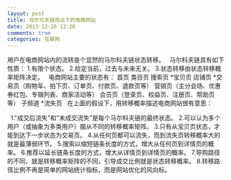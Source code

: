 ```yaml
---
layout: post
title: 马尔可夫链观点下的电商网站
date: 2013-12-26 12:26
comments: true
categories: 互联网
---
```


用户在电商网站内的流转是个显然的马尔科夫链状态转移。
 
马尔科夫链具有如下性质：
1.有限个状态。
2.给定当前，过去与未来无关。
3.状态转移由状态转移概率矩阵决定。
 
电商网站主要的状态有：
首页
类目页
搜索页
*宝贝页
店铺页
*交易页（购物车、拍下页、订单页、付款页、退款页等）
营销页（主分会场、优惠券红包、专辑列表、商家活动等）
会员页（登录页、权益页、注册页、帮助页等）
子频道
*流失页
 
在上面的假设下，用转移概率描述电商网站很有意思：

 
1."成交后流失"和"未成交流失"是每个马尔科夫链的最终状态。
2.可以认为多个用户（或抽象为多类用户）服从不同的转移概率矩阵。
3.只有从宝贝页状态，才能到达下一步状态为交易页。
4.从任何页都可以流失，而到流失页转移概率大的就是最薄弱环节。
5.搜索以缩短链条长度的方式，增大从任何页到详情页的概率。
6.推荐以延长链条长度的方式，增大从详情页到详情页的概率。
7.导购路径的不同，就是转移概率矩阵的不同，引导成交比例就是状态转移概率。
8.转移路径比例不再是简单的网站统计指标，而是网站优化的风向标。